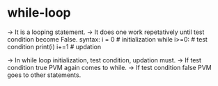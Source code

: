 # while-loop

-> It is a looping statement.
-> It does one work repetatively until test condition become False.
syntax:
      i = 0           # initialization
      while i>=0:     # test condition
      print(i)
      i+=1            # updation

-> In while loop initialization, test condition, updation must.
-> If test condition true PVM again comes to while.
-> If test condition false PVM goes to other statements.
